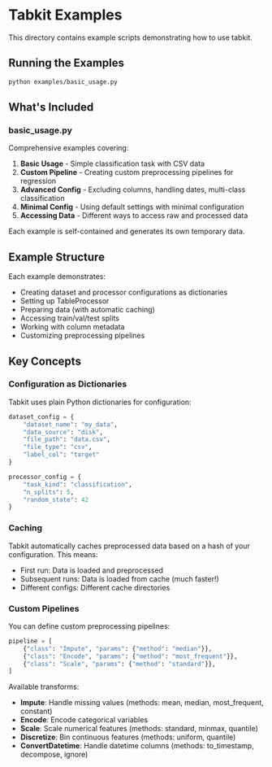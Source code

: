# Tabkit Examples

This directory contains example scripts demonstrating how to use tabkit.

## Running the Examples

```bash
python examples/basic_usage.py
```

## What's Included

### basic_usage.py

Comprehensive examples covering:

1. **Basic Usage** - Simple classification task with CSV data
2. **Custom Pipeline** - Creating custom preprocessing pipelines for regression
3. **Advanced Config** - Excluding columns, handling dates, multi-class classification
4. **Minimal Config** - Using default settings with minimal configuration
5. **Accessing Data** - Different ways to access raw and processed data

Each example is self-contained and generates its own temporary data.

## Example Structure

Each example demonstrates:
- Creating dataset and processor configurations as dictionaries
- Setting up TableProcessor
- Preparing data (with automatic caching)
- Accessing train/val/test splits
- Working with column metadata
- Customizing preprocessing pipelines

## Key Concepts

### Configuration as Dictionaries

Tabkit uses plain Python dictionaries for configuration:

```python
dataset_config = {
    "dataset_name": "my_data",
    "data_source": "disk",
    "file_path": "data.csv",
    "file_type": "csv",
    "label_col": "target"
}

processor_config = {
    "task_kind": "classification",
    "n_splits": 5,
    "random_state": 42
}
```

### Caching

Tabkit automatically caches preprocessed data based on a hash of your configuration. This means:
- First run: Data is loaded and preprocessed
- Subsequent runs: Data is loaded from cache (much faster!)
- Different configs: Different cache directories

### Custom Pipelines

You can define custom preprocessing pipelines:

```python
pipeline = [
    {"class": "Impute", "params": {"method": "median"}},
    {"class": "Encode", "params": {"method": "most_frequent"}},
    {"class": "Scale", "params": {"method": "standard"}},
]
```

Available transforms:
- **Impute**: Handle missing values (methods: mean, median, most_frequent, constant)
- **Encode**: Encode categorical variables
- **Scale**: Scale numerical features (methods: standard, minmax, quantile)
- **Discretize**: Bin continuous features (methods: uniform, quantile)
- **ConvertDatetime**: Handle datetime columns (methods: to_timestamp, decompose, ignore)
